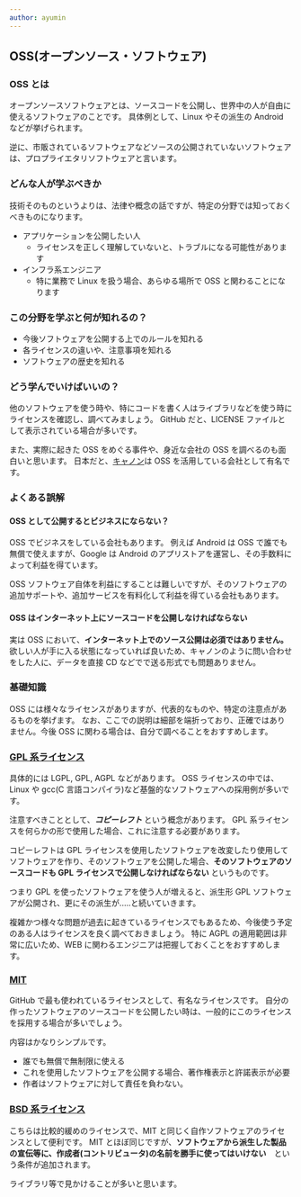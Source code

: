 ```yaml
---
author: ayumin
---
```

## OSS(オープンソース・ソフトウェア)

### OSS とは

オープンソースソフトウェアとは、ソースコードを公開し、世界中の人が自由に使えるソフトウェアのことです。
具体例として、Linux やその派生の Android などが挙げられます。

逆に、市販されているソフトウェアなどソースの公開されていないソフトウェアは、プロプライエタリソフトウェアと言います。

### どんな人が学ぶべきか

技術そのものというよりは、法律や概念の話ですが、特定の分野では知っておくべきものになります。

- アプリケーションを公開したい人
  - ライセンスを正しく理解していないと、トラブルになる可能性があります
- インフラ系エンジニア
  - 特に業務で Linux を扱う場合、あらゆる場所で OSS と関わることになります

### この分野を学ぶと何が知れるの？

- 今後ソフトウェアを公開する上でのルールを知れる
- 各ライセンスの違いや、注意事項を知れる
- ソフトウェアの歴史を知れる

### どう学んでいけばいいの？

他のソフトウェアを使う時や、特にコードを書く人はライブラリなどを使う時にライセンスを確認し、調べてみましょう。
GitHub だと、LICENSE ファイルとして表示されている場合が多いです。

また、実際に起きた OSS をめぐる事件や、身近な会社の OSS を調べるのも面白いと思います。
日本だと、[キャノン](https://global.canon/ja/oss/scd/index.html)は OSS を活用している会社として有名です。

### よくある誤解

#### OSS として公開するとビジネスにならない？

OSS でビジネスをしている会社もあります。
例えば Android は OSS で誰でも無償で使えますが、Google は Android のアプリストアを運営し、その手数料によって利益を得ています。

OSS ソフトウェア自体を利益にすることは難しいですが、そのソフトウェアの追加サポートや、追加サービスを有料化して利益を得ている会社もあります。

#### OSS はインターネット上にソースコードを公開しなければならない

実は OSS において、**インターネット上でのソース公開は必須ではありません。**
欲しい人が手に入る状態になっていれば良いため、キャノンのように問い合わせをした人に、データを直接 CD などでで送る形式でも問題ありません。

### 基礎知識

OSS には様々なライセンスがありますが、代表的なものや、特定の注意点があるものを挙げます。
なお、ここでの説明は細部を端折っており、正確ではありません。今後 OSS に関わる場合は、自分で調べることをおすすめします。

### [GPL 系ライセンス](https://www.gnu.org/licenses/licenses.html)

具体的には LGPL, GPL, AGPL などがあります。
OSS ライセンスの中では、Linux や gcc(C 言語コンパイラ)など基盤的なソフトウェアへの採用例が多いです。

注意すべきこととして、**_コピーレフト_** という概念があります。
GPL 系ライセンスを何らかの形で使用した場合、これに注意する必要があります。

コピーレフトは GPL ライセンスを使用したソフトウェアを改変したり使用してソフトウェアを作り、そのソフトウェアを公開した場合、**そのソフトウェアのソースコードも GPL ライセンスで公開しなければならない** というものです。

つまり GPL を使ったソフトウェアを使う人が増えると、派生形 GPL ソフトウェアが公開され、更にその派生が.....と続いていきます。

複雑かつ様々な問題が過去に起きているライセンスでもあるため、今後使う予定のある人はライセンスを良く調べておきましょう。
特に AGPL の適用範囲は非常に広いため、WEB に関わるエンジニアは把握しておくことをおすすめします。

### [MIT](https://github.com/opensource-jp/licenses/blob/main/MIT/MIT.md)

GitHub で最も使われているライセンスとして、有名なライセンスです。
自分の作ったソフトウェアのソースコードを公開したい時は、一般的にこのライセンスを採用する場合が多いでしょう。

内容はかなりシンプルです。

- 誰でも無償で無制限に使える
- これを使用したソフトウェアを公開する場合、著作権表示と許諾表示が必要
- 作者はソフトウェアに対して責任を負わない。

### [BSD 系ライセンス](https://licenses.opensource.jp/BSD-3-Clause/BSD-3-Clause.html)

こちらは比較的緩めのライセンスで、MIT と同じく自作ソフトウェアのライセンスとして便利です。
MIT とほぼ同じですが、**ソフトウェアから派生した製品の宣伝等に、作成者(コントリビュータ)の名前を勝手に使ってはいけない**　という条件が追加されます。

ライブラリ等で見かけることが多いと思います。

